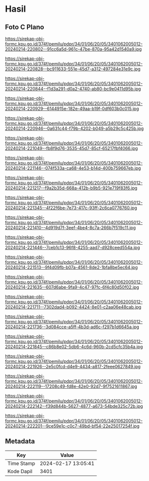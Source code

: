 # Hasil

## Foto C Plano

https://sirekap-obj-formc.kpu.go.id/374f/pemilu/pdpr/34/01/06/20/05/3401062005012-20240214-220802--91cc6a5d-961c-47be-870a-95a42d1540a9.jpg

https://sirekap-obj-formc.kpu.go.id/374f/pemilu/pdpr/34/01/06/20/05/3401062005012-20240214-220828--bc911633-551e-45d7-a312-497284e31e9c.jpg

https://sirekap-obj-formc.kpu.go.id/374f/pemilu/pdpr/34/01/06/20/05/3401062005012-20240214-220844--f1d3a291-d0a2-4740-ab80-bc9e0411d95b.jpg

https://sirekap-obj-formc.kpu.go.id/374f/pemilu/pdpr/34/01/06/20/05/3401062005012-20240214-220929--6144915e-182e-49aa-b19f-0df603b0c015.jpg

https://sirekap-obj-formc.kpu.go.id/374f/pemilu/pdpr/34/01/06/20/05/3401062005012-20240214-220946--0a631c44-f79b-4202-b049-a5b29c5c425b.jpg

https://sirekap-obj-formc.kpu.go.id/374f/pemilu/pdpr/34/01/06/20/05/3401062005012-20240214-221049--fb8f9d76-3535-45d7-85cf-65217fbf4066.jpg

https://sirekap-obj-formc.kpu.go.id/374f/pemilu/pdpr/34/01/06/20/05/3401062005012-20240214-221146--074f533a-ca68-4e53-b14d-400b759667eb.jpg

https://sirekap-obj-formc.kpu.go.id/374f/pemilu/pdpr/34/01/06/20/05/3401062005012-20240214-221217--f9a2b35d-668a-412b-b9b5-921e719f83f6.jpg

https://sirekap-obj-formc.kpu.go.id/374f/pemilu/pdpr/34/01/06/20/05/3401062005012-20240214-221345--4f22f6be-7e73-417c-93ff-2c6ca0776760.jpg

https://sirekap-obj-formc.kpu.go.id/374f/pemilu/pdpr/34/01/06/20/05/3401062005012-20240214-221410--4d919d7f-3eef-4be4-8c7a-266b7f519c11.jpg

https://sirekap-obj-formc.kpu.go.id/374f/pemilu/pdpr/34/01/06/20/05/3401062005012-20240214-221446--7ceb1c13-96f8-4255-aad7-d928ceed554a.jpg

https://sirekap-obj-formc.kpu.go.id/374f/pemilu/pdpr/34/01/06/20/05/3401062005012-20240214-221513--9f4d09fb-b07a-4561-8de2-1bfa8be5ec64.jpg

https://sirekap-obj-formc.kpu.go.id/374f/pemilu/pdpr/34/01/06/20/05/3401062005012-20240214-221635--607d6abe-9fa9-4c47-97fc-6f4c80d50f02.jpg

https://sirekap-obj-formc.kpu.go.id/374f/pemilu/pdpr/34/01/06/20/05/3401062005012-20240214-221711--7302dad4-b092-4424-8e01-c2aa06e48cab.jpg

https://sirekap-obj-formc.kpu.go.id/374f/pemilu/pdpr/34/01/06/20/05/3401062005012-20240214-221736--3d084cce-a5ff-4b3d-ad6c-f297b1d6645a.jpg

https://sirekap-obj-formc.kpu.go.id/374f/pemilu/pdpr/34/01/06/20/05/3401062005012-20240214-221845--c86b8e02-5db6-4c6d-960b-2cd5cfc35b4a.jpg

https://sirekap-obj-formc.kpu.go.id/374f/pemilu/pdpr/34/01/06/20/05/3401062005012-20240214-221926--2e5c0fcd-d4e9-4434-a817-2feee0627849.jpg

https://sirekap-obj-formc.kpu.go.id/374f/pemilu/pdpr/34/01/06/20/05/3401062005012-20240214-222119--17208c49-fd8e-42e0-92d7-9f7521611867.jpg

https://sirekap-obj-formc.kpu.go.id/374f/pemilu/pdpr/34/01/06/20/05/3401062005012-20240214-222142--f39d844b-5627-4877-a673-54bde325c72b.jpg

https://sirekap-obj-formc.kpu.go.id/374f/pemilu/pdpr/34/01/06/20/05/3401062005012-20240214-222201--9ce59e1c-c0c7-49bd-bf54-22e25017254f.jpg


## Metadata

| Key        | Value               |
| ---------- | ------------------- |
| Time Stamp | 2024-02-17 13:05:41 |
| Kode Dapil | 3401                |



